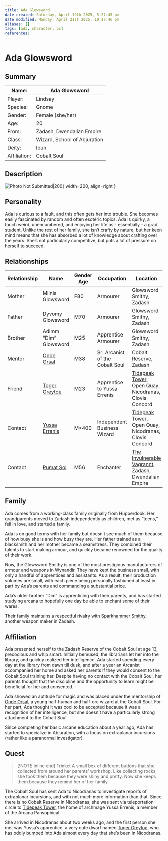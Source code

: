 ```yaml
---
title: Ada Glowsword
date created: Saturday, April 19th 2025, 5:27:45 pm
date modified: Monday, April 21st 2025, 10:17:46 pm
aliases: []
tags: [ada, character, pc]
references: 
---
```


# Ada Glowsword

## Summary

| Name:        | Ada Glowsword                |
| ------------ | ---------------------------- |
| Player:      | Lindsay                      |
| Species:     | Gnome                        |
| Gender:      | Female (she/her)             |
| Age:         | 20                           |
| From:        | Zadash, Dwendalian Empire    |
| Class:       | Wizard, School of Abjuration |
| Deity:       | [Ioun](../world/religion/Ioun.md)     |
| Affiliation: | Cobalt Soul                  |

## Description

![Photo Not Submitted|200](../assets/images/photo-missing.png){ width=200, align=right }

## Personality

Ada is curious to a fault, and this often gets her into trouble. She becomes easily fascinated by random and often esoteric topics. Ada is quirky, a touch weird, unencumbered, and enjoying her life as - essentially - a grad student. Unlike the rest of her family, she isn’t crafty by nature, but her keen mind means that she has absorbed a lot of knowledge about crafting over the years. She’s not particularly competitive, but puts a lot of pressure on herself to succeed.

## Relationships

| Relationship | Name                                      | Gender Age | Occupation                      | Location                                                                                                              |
| ------------ | ----------------------------------------- | ---------- | ------------------------------- | --------------------------------------------------------------------------------------------------------------------- |
| Mother       | Milnis Glowsword                          | F80        | Armourer                        | Glowsword Smithy, Zadash                                                                                              |
| Father       | Dyvomy Glowsword                          | M70        | Armourer                        | Glowsword Smithy, Zadash                                                                                              |
| Brother      | Adimm “Dim” Glowsword                     | M25        | Apprentice Armourer             | Glowsword Smithy, Zadash                                                                                              |
| Mentor       | [Onde Orsal](../npcs/onde-orsal.md)       | M38        | Sr. Arcanist of the Cobalt Soul | Cobalt Reserve, Zadash                                                                                                |
| Friend       | [Toger Greytoe](../npcs/toger-greytoe.md) | M23        | Apprentice to Yussa Errenis     | [Tidepeak Tower](https://criticalrole.fandom.com/wiki/Tidepeak_Tower), Open Quay, Nicodranas, Clovis Concord          |
| Contact      | [Yussa Errenis](../npcs/yussa-errenis.md) | M\>400     | Independent Business Wizard     | [Tidepeak Tower](https://criticalrole.fandom.com/wiki/Tidepeak_Tower), Open Quay, Nicodranas, Clovis Concord          |
| Contact      | [Pumat Sol](../npcs/pumat-sol.md)         | M56        | Enchanter                       | [The Invulnerable Vagrannt](https://criticalrole.fandom.com/wiki/The_Invulnerable_Vagrant), Zadash, Dwendalian Empire |

## Family

Ada comes from a working-class family originally from Hupperdook. Her grandparents moved to Zadash independently as children, met as “teens,” fell in love, and started a family.

Ada is on good terms with her family but doesn’t see much of them because of how busy she is and how busy they are. Her father trained as a blacksmith and her mother became a seamstress. They combined their talents to start making armour, and quickly became renowned for the quality of their work.

Now, the Glowsword Smithy is one of the most prestigious manufacturers of armour and weapons in Wynandir. They have kept the business small, with only a handful of apprentices and assistants. As a result, their production volumes are small, with each piece being personally fashioned at least in part by Ada’s parents and commanding a substantial price.

Ada’s older brother “Dim” is apprenticing with their parents, and has started studying arcana to hopefully one day be able to enchant some of their wares.

Their family maintains a respectful rivalry with [Sparkhammer Smithy](https://criticalrole.fandom.com/wiki/Sparkhammer_Smithing), another weapon maker in Zadash.

## Affiliation

Ada presented herself to the Zadash Reserve of the Cobalt Soul at age 13, precocious and whip smart. Initially bemused, the librarians let her into the library, and quickly realized her intelligence. Ada started spending every day at the library from dawn till dusk, and after a year an Arcanist accompanied her home and asked her parents if they would consent to the Cobalt Soul training her. Despite having no contact with the Cobalt Soul, her parents thought that the discipline and the opportunity to learn might be beneficial for her and consented.

Ada showed an aptitude for magic and was placed under the mentorship of [Onde Orsal](../npcs/onde-orsal.md), a young half-human and half-orc wizard at the Cobalt Soul. For her part, Ada thought it was cool to be accepted because it was a recognition of her intelligence, but she doesn’t have a particularly strong attachment to the Cobalt Soul.

Since completing her basic arcane education about a year ago, Ada has started to specialize in Abjuration, with a focus on extraplanar incursions (rather like a paranormal investigator).

## Quest

> [!NOTE|inline end] Trinket
> A small box of different buttons that she collected from around her parents’ workshop. Like collecting rocks, she took them because they were shiny and pretty. Now she keeps them because they remind her of her family.

The Cobalt Soul has sent Ada to Nicodranas to investigate reports of extraplanar incursions, and with not much more information than that. Since there is no Cobalt Reserve in Nicodranas, she was sent via teleportation circle to [Tidepeak Tower](https://criticalrole.fandom.com/wiki/Tidepeak_Tower), the home of archmage Yussa Errenis, a member of the Arcana Pansophical.

She arrived in Nicodranas about two weeks ago, and the first person she met was Yussa’s apprentice, a very cute dwarf named [Toger Greytoe](../npcs/toger-greytoe.md), who has oddly bumped into Ada almost every day that she’s been in Nicodranas.
